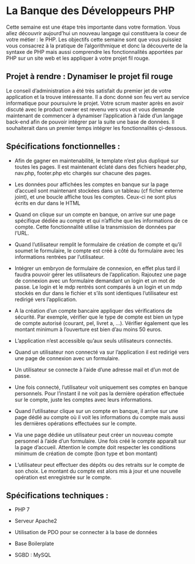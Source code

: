 # La Banque des Développeurs PHP

Cette semaine est une étape très importante dans votre formation. Vous allez découvrir aujourd’hui un nouveau langage qui constituera la coeur de votre métier : le PHP.
Les objectifs cette semaine sont que vous puissiez vous consacrez à la pratique de l’algorithmique et donc la découverte de la syntaxe de PHP mais aussi comprendre les fonctionnalités apportées par PHP sur un site web et les appliquer à votre projet fil rouge.

## Projet à rendre : Dynamiser le projet fil rouge

Le conseil d’administration a été très satisfait du premier jet de votre application et la trouve intéressante. Il a donc donné son feu vert au service informatique pour poursuivre le projet.
Votre scrum master après en avoir discuté avec le product owner est revenu vers vous et vous demande maintenant de commencer à dynamiser l’application à l’aide d’un langage back-end afin de pouvoir intégrer par la suite une base de données.
Il souhaiterait dans un premier temps intégrer les fonctionnalités çi-dessous.

## Spécifications fonctionnelles :

- Afin de gagner en maintenabilité, le template n’est plus dupliqué sur toutes les pages. Il est maintenant éclaté dans des fichiers header.php, nav.php, footer.php etc chargés sur chacune des pages.

- Les données pour affichées les comptes en banque sur la page d’accueil sont maintenant stockées dans un tableau (cf ficher externe joint), et une boucle affiche tous les comptes. Ceux-ci ne sont plus écrits en dur dans le HTML

- Quand on clique sur un compte en banque, on arrive sur une page spécifique dédiée au compte et qui n’affiche que les informations de ce compte. Cette fonctionnalité utilise la transmission de données par l’URL.

- Quand l’utilisateur remplit le formulaire de création de compte et qu’il soumet le formulaire, le compte est créé à côté du formulaire avec les informations rentrées par l’utilisateur.

- Intégrer un embryon de formulaire de connexion, en effet plus tard il faudra pouvoir gérer les utilisateurs de l’application. Rajoutez une page de connexion avec un formulaire demandant un login et un mot de passe. Le login et le mdp rentrés sont comparés à un login et un mdp stockés en dur dans le fichier et s’ils sont identiques l’utilisateur est redirigé vers l’application.

- A la création d’un compte bancaire appliquer des vérifications de sécurité. Par exemple, vérifier que le type de compte est bien un type de compte autorisé (courant, pel, livret a, …). Vérifier également que les montant minimum à l’ouverture est bien d’au moins 50 euros.

- L’application n’est accessible qu’aux seuls utilisateurs connectés.

- Quand un utilisateur non connecté va sur l’application il est redirigé vers une page de connexion avec un formulaire.

- Un utilisateur se connecte à l’aide d’une adresse mail et d’un mot de passe.

- Une fois connecté, l’utilisateur voit uniquement ses comptes en banque personnels. Pour l’instant il ne voit pas la dernière opération effectuée sur le compte, juste les comptes avec leurs informations. 

- Quand l’utilisateur clique sur un compte en banque, il arrive sur une page dédié au compte où il voit les informations du compte mais aussi les dernières opérations effectuées sur le compte.

- Via une page dédiée un utilisateur peut créer un nouveau compte personnel à l’aide d’un formulaire. Une fois créé le compte apparaît sur la page d’accueil. Attention le compte doit respecter les conditions minimum de création de compte (bon type et bon montant)  

- L’utilisateur peut effectuer des dépôts ou des retraits sur le compte de son choix. Le montant du compte est alors mis à jour et une nouvelle opération est enregistrée sur le compte.

## Spécifications techniques :

- PHP 7

- Serveur Apache2

- Utilisation de PDO pour se connecter à la base de données

- Base Boilerplate

- SGBD : MySQL
